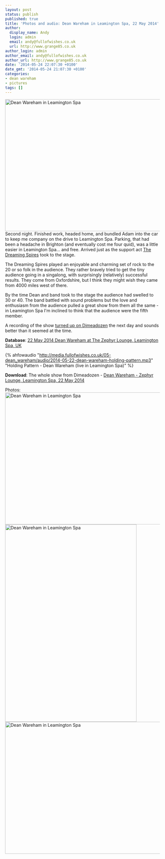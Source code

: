 ```yaml
---
layout: post
status: publish
published: true
title: 'Photos and audio: Dean Wareham in Leamington Spa, 22 May 2014'
author:
  display_name: Andy
  login: admin
  email: andy@fullofwishes.co.uk
  url: http://www.grange85.co.uk
author_login: admin
author_email: andy@fullofwishes.co.uk
author_url: http://www.grange85.co.uk
date: '2014-05-24 22:07:30 +0100'
date_gmt: '2014-05-24 21:07:30 +0100'
categories:
- dean wareham
- pictures
tags: []
---
```

<p><a href="https://www.flickr.com/photos/grange85/14268132583" title="Dean Wareham in Leamington Spa by Andy Aldridge, on Flickr"><img class="aligncenter" src="https://farm6.staticflickr.com/5517/14268132583_7d101c55e4_z.jpg" width="640" height="428" alt="Dean Wareham in Leamington Spa"></a><br />
Second night. Finished work, headed home, and bundled Adam into the car to keep me company on the drive to Leamington Spa. Parking, that had been a headache in Brighton (and eventually cost me four quid), was a little easier in Leamington Spa... and free. Arrived just as the support act <a href="http://www.thedreamingspires.co.uk/">The Dreaming Spires</a> took to the stage.</p>
<p>The Dreaming Spires played an enjoyable and charming set of rock to the 20 or so folk in the audience. They rather bravely tried to get the tiny audience going in a singalong, with surprisingly (relatively) successful results. They come from Oxfordshire, but I think they might wish they came from 4000 miles west of there.</p>
<p>By the time Dean and band took to the stage the audience had swelled to 30 or 40. The band battled with sound problems but the love and enthusiasm from the audience pulled a great show from them all the same - in Leamington Spa I'm inclined to think that the audience were the fifth member.<br />
<!--more read more, plus an mp3 and photos--></p>
<p>A recording of the show <a href="http://www.dimeadozen.org/torrents-details.php?id=493058">turned up on Dimeadozen</a> the next day and sounds better than it seemed at the time.</p>
<p><strong>Database</strong>: <a href="/database/show/2014-05-22-dean-wareham-the-zephyr-lounge-leamington-spa-uk/" title="2014-05-22: Dean Wareham – The Zephyr Lounge, Leamington Spa, UK">22 May 2014 Dean Wareham at The Zephyr Lounge, Leamington Spa, UK</a> </p>

{% ahfowaudio "http://media.fullofwishes.co.uk/05-dean_wareham/audio/2014-05-22-dean-wareham-holding-pattern.mp3" "Holding Pattern - Dean Wareham (live in Leamington Spa)" %}

<strong>Download</strong>: The whole show from Dimeadozen - <a href="http://www.dimeadozen.org/torrents-details.php?id=493058">Dean Wareham - Zephyr Lounge, Leamington Spa, 22 May 2014</a></p>
<p>Photos:<br />
<a href="https://www.flickr.com/photos/grange85/14268134203" title="Dean Wareham in Leamington Spa by Andy Aldridge, on Flickr"><img class="aligncenter" src="https://farm6.staticflickr.com/5031/14268134203_81164abccb_z.jpg" width="640" height="428" alt="Dean Wareham in Leamington Spa"></a><br />
<a href="https://www.flickr.com/photos/grange85/14247636134" title="Dean Wareham in Leamington Spa by Andy Aldridge, on Flickr"><img class="aligncenter" src="https://farm3.staticflickr.com/2900/14247636134_e43b1277eb_z.jpg" width="428" height="640" alt="Dean Wareham in Leamington Spa"></a><br />
<a href="https://www.flickr.com/photos/grange85/14268135253" title="Dean Wareham in Leamington Spa by Andy Aldridge, on Flickr"><img class="aligncenter" src="https://farm3.staticflickr.com/2918/14268135253_db1f4596d2_z.jpg" width="640" height="428" alt="Dean Wareham in Leamington Spa"></a></p>
